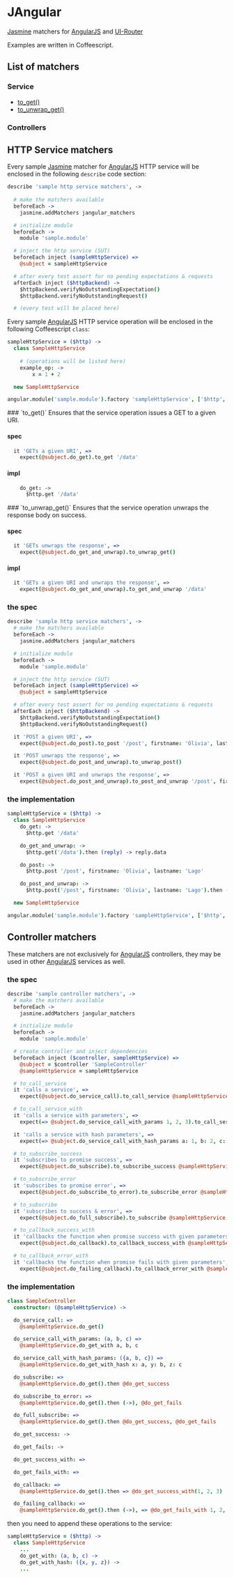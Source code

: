 # JAngular

[Jasmine](http://jasmine.github.io/) matchers for [AngularJS](https://angularjs.org/) and [UI-Router](https://angular-ui.github.io/ui-router/)

Examples are written in Coffeescript.

## List of matchers

### Service

* [to_get()](#to_get)
* [to_unwrap_get()](#to_unwrap_get)

### Controllers

## HTTP Service matchers
Every sample [Jasmine](http://jasmine.github.io/) matcher for [AngularJS](https://angularjs.org/) HTTP service will be enclosed in the following `describe` code section:

``` Coffeescript
describe 'sample http service matchers', ->
  
  # make the matchers available
  beforeEach ->
    jasmine.addMatchers jangular_matchers

  # initialize module
  beforeEach ->
    module 'sample.module'

  # inject the http service (SUT)
  beforeEach inject (sampleHttpService) =>
    @subject = sampleHttpService

  # after every test assert for no pending expectations & requests
  afterEach inject ($httpBackend) ->
    $httpBackend.verifyNoOutstandingExpectation()
    $httpBackend.verifyNoOutstandingRequest()

  # (every test will be placed here)      
```

Every sample [AngularJS](https://angularjs.org/) HTTP service operation will be enclosed in the following Coffeescript `class`:

``` Coffeescript
sampleHttpService = ($http) ->
  class SampleHttpService
  
    # (operations will be listed here)
    example_op: ->
        x = 1 + 2

  new SampleHttpService

angular.module('sample.module').factory 'sampleHttpService', ['$http', sampleHttpService]
```

<div id="to_get"/>
### `to_get()`
Ensures that the service operation issues a GET to a given URI.

#### spec

``` Coffeescript
  it 'GETs a given URI', =>
    expect(@subject.do_get).to_get '/data'
```

#### impl
``` Coffeescript
    do_get: ->
      $http.get '/data'
```

<div id="to_unwrap_get"/>
### `to_unwrap_get()`
Ensures that the service operation unwraps the response body on success.

#### spec

``` Coffeescript
  it 'GETs unwraps the response', =>
    expect(@subject.do_get_and_unwrap).to_unwrap_get()
```

#### impl
``` Coffeescript
  it 'GETs a given URI and unwraps the response', =>
    expect(@subject.do_get_and_unwrap).to_get_and_unwrap '/data'
```

### the spec

``` Coffeescript
describe 'sample http service matchers', ->
  # make the matchers available
  beforeEach ->
    jasmine.addMatchers jangular_matchers

  # initialize module
  beforeEach ->
    module 'sample.module'

  # inject the http service (SUT)
  beforeEach inject (sampleHttpService) =>
    @subject = sampleHttpService

  # after every test assert for no pending expectations & requests
  afterEach inject ($httpBackend) ->
    $httpBackend.verifyNoOutstandingExpectation()
    $httpBackend.verifyNoOutstandingRequest()

  it 'POST a given URI', =>
    expect(@subject.do_post).to_post '/post', firstname: 'Olivia', lastname: 'Lago'

  it 'POST unwraps the response', =>
    expect(@subject.do_post_and_unwrap).to_unwrap_post()

  it 'POST a given URI and unwraps the response', =>
    expect(@subject.do_post_and_unwrap).to_post_and_unwrap '/post', firstname: 'Olivia', lastname: 'Lago'
```

### the implementation

``` Coffeescript
sampleHttpService = ($http) ->
  class SampleHttpService
    do_get: ->
      $http.get '/data'

    do_get_and_unwrap: ->
      $http.get('/data').then (reply) -> reply.data

    do_post: ->
      $http.post '/post', firstname: 'Olivia', lastname: 'Lago'

    do_post_and_unwrap: ->
      $http.post('/post', firstname: 'Olivia', lastname: 'Lago').then (reply) -> reply.data

  new SampleHttpService

angular.module('sample.module').factory 'sampleHttpService', ['$http', sampleHttpService]
```

## Controller matchers
These matchers are not exclusively for [AngularJS](https://angularjs.org/) controllers, they may be used in other [AngularJS](https://angularjs.org/) services as well.

### the spec
``` Coffeescript
describe 'sample controller matchers', ->
  # make the matchers available
  beforeEach -> 
    jasmine.addMatchers jangular_matchers

  # initialize module
  beforeEach -> 
    module 'sample.module'

  # create controller and inject dependencies
  beforeEach inject ($controller, sampleHttpService) =>
    @subject = $controller 'SampleController'
    @sampleHttpService = sampleHttpService

  # to_call_service
  it 'calls a service', =>
    expect(@subject.do_service_call).to_call_service @sampleHttpService, 'do_get'

  # to_call_service_with
  it 'calls a service with parameters', =>
    expect(=> @subject.do_service_call_with_params 1, 2, 3).to_call_service_with @sampleHttpService, 'do_get_with', 1, 2, 3

  it 'calls a service with hash parameters', =>
    expect(=> @subject.do_service_call_with_hash_params a: 1, b: 2, c: 3).to_call_service_with @sampleHttpService, 'do_get_with_hash', x: 1, y: 2, z: 3

  # to_subscribe_success
  it 'subscribes to promise success', =>
    expect(@subject.do_subscribe).to_subscribe_success @sampleHttpService, 'do_get', @subject.do_get_success

  # to_subscribe_error
  it 'subscribes to promise error', =>
    expect(@subject.do_subscribe_to_error).to_subscribe_error @sampleHttpService, 'do_get', @subject.do_get_fails

  # to_subscribe
  it 'subscribes to success & error', =>
    expect(@subject.do_full_subscribe).to_subscribe @sampleHttpService, 'do_get', @subject.do_get_success, @subject.do_get_fails

  # to_callback_success_with
  it 'callbacks the function when promise success with given parameters', =>
    expect(@subject.do_callback).to_callback_success_with @sampleHttpService, 'do_get', @subject, 'do_get_success_with', 1, 2, 3

  # to_callback_error_with
  it 'callbacks the function when promise fails with given parameters', =>
    expect(@subject.do_failing_callback).to_callback_error_with @sampleHttpService, 'do_get', @subject, 'do_get_fails_with', 1, 2, 3

```

### the implementation
``` Coffeescript
class SampleController
  constructor: (@sampleHttpService) ->

  do_service_call: =>
    @sampleHttpService.do_get()

  do_service_call_with_params: (a, b, c) =>
    @sampleHttpService.do_get_with a, b, c

  do_service_call_with_hash_params: ({a, b, c}) =>
    @sampleHttpService.do_get_with_hash x: a, y: b, z: c

  do_subscribe: =>
    @sampleHttpService.do_get().then @do_get_success

  do_subscribe_to_error: =>
    @sampleHttpService.do_get().then (->), @do_get_fails

  do_full_subscribe: =>
    @sampleHttpService.do_get().then @do_get_success, @do_get_fails

  do_get_success: ->

  do_get_fails: ->

  do_get_success_with: =>

  do_get_fails_with: =>

  do_callback: =>
    @sampleHttpService.do_get().then => @do_get_success_with(1, 2, 3)

  do_failing_callback: =>
    @sampleHttpService.do_get().then (->), => @do_get_fails_with 1, 2, 3

```
then you need to append these operations to the service:

```Coffeescript
sampleHttpService = ($http) ->
  class SampleHttpService
    ...
    do_get_with: (a, b, c) ->
    do_get_with_hash: ({x, y, z}) ->
    ...
```
